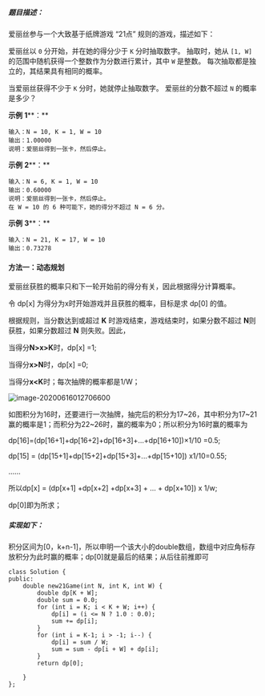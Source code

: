 ##### 题目描述：

爱丽丝参与一个大致基于纸牌游戏 “21点” 规则的游戏，描述如下：

爱丽丝以 `0` 分开始，并在她的得分少于 `K` 分时抽取数字。 抽取时，她从 `[1, W]` 的范围中随机获得一个整数作为分数进行累计，其中 `W` 是整数。 每次抽取都是独立的，其结果具有相同的概率。

当爱丽丝获得不少于 `K` 分时，她就停止抽取数字。 爱丽丝的分数不超过 `N` 的概率是多少？

 

**示例** **1****：**

```
输入：N = 10, K = 1, W = 10
输出：1.00000
说明：爱丽丝得到一张卡，然后停止。
```

**示例** **2****：**

```
输入：N = 6, K = 1, W = 10
输出：0.60000
说明：爱丽丝得到一张卡，然后停止。
在 W = 10 的 6 种可能下，她的得分不超过 N = 6 分。
```

**示例** **3****：**

```
输入：N = 21, K = 17, W = 10
输出：0.73278
```





#### 方法一：动态规划

爱丽丝获胜的概率只和下一轮开始前的得分有关，因此根据得分计算概率。

令 dp[x] 为得分为x时开始游戏并且获胜的概率，目标是求 dp[0] 的值。

根据规则，当分数达到或超过 **K** 时游戏结束，游戏结束时，如果分数不超过 **N**则获胜，如果分数超过 **N** 则失败。因此，

当得分**N>x>K**时，dp[x] =1;

当得分**x>N**时，dp[x] =0;

当得分**x<K**时；每次抽牌的概率都是1/W；

![image-20200616012706600](C:\Users\徐不懂的作坊\AppData\Roaming\Typora\typora-user-images\image-20200616012706600.png)

如图积分为16时，还要进行一次抽牌，抽完后的积分为17~26，其中积分为17~21赢的概率是1；而积分为22~26时，赢的概率为0；所以积分为16时赢的概率为

dp[16]=(dp[16+1]+dp[16+2]+dp[16+3]+...+dp[16+10])×1/10 =0.5;

dp[15] = (dp[15+1]+dp[15+2]+dp[15+3]+...+dp[15+10]) x1/10=0.55;

......

所以dp[x] = (dp[x+1] +dp[x+2] +dp[x+3] + ... + dp[x+10]) x 1/w;

dp[0]即为所求；

##### 实现如下：

积分区间为[0，k+n-1]，所以申明一个该大小的double数组，数组中对应角标存放积分为此时赢的概率；dp[0]就是最后的结果；从后往前推即可

```
class Solution {
public:
    double new21Game(int N, int K, int W) {
        double dp[K + W];
        double sum = 0.0;
        for (int i = K; i < K + W; i++) {
            dp[i] = (i <= N ? 1.0 : 0.0);
            sum += dp[i];
        }
        for (int i = K-1; i > -1; i--) {
            dp[i] = sum / W;
            sum = sum - dp[i + W] + dp[i];
        }
        return dp[0];

    }
};
```

